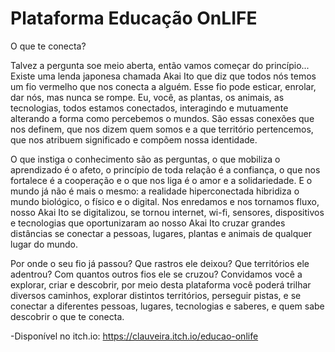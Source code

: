 # Plataforma Educação OnLIFE
O que te conecta?

Talvez a pergunta soe meio aberta, então vamos começar do princípio... Existe uma lenda japonesa chamada Akai Ito que diz que todos nós temos um fio vermelho que nos conecta a alguém. Esse fio pode esticar, enrolar, dar nós, mas nunca se rompe. Eu, você, as plantas, os animais, as tecnologias, todos estamos conectados, interagindo e mutuamente alterando a forma como percebemos o mundos. São essas conexões que nos definem, que nos dizem quem somos e a que território pertencemos, que nos atribuem significado e compõem nossa identidade. 

O que instiga o conhecimento são as perguntas, o que mobiliza o aprendizado é o afeto, o princípio de toda relação é a confiança, o que nos fortalece é a cooperação e o que nos liga é o amor e a solidariedade. E o mundo já não é mais o mesmo: a realidade hiperconectada hibridiza o mundo biológico, o físico e o digital. Nos enredamos e nos tornamos fluxo, nosso Akai Ito se digitalizou, se tornou internet, wi-fi, sensores, dispositivos e tecnologias que oportunizaram ao nosso Akai Ito cruzar grandes distâncias se conectar a pessoas, lugares, plantas e animais de qualquer lugar do mundo. 

Por onde o seu fio já passou? Que rastros ele deixou? Que territórios ele adentrou? Com quantos outros fios ele se cruzou? Convidamos você a explorar, criar e descobrir, por meio desta plataforma você poderá trilhar diversos caminhos, explorar distintos territórios, perseguir pistas, e se conectar a diferentes pessoas, lugares, tecnologias e saberes, e quem sabe descobrir o que te conecta.


-Disponível no itch.io: https://clauveira.itch.io/educao-onlife